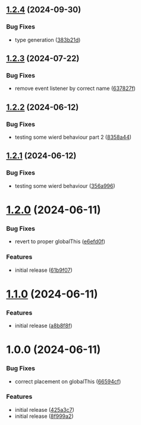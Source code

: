 ## [1.2.4](https://github.com/podium-lib/bridge/compare/v1.2.3...v1.2.4) (2024-09-30)


### Bug Fixes

* type generation ([383b21d](https://github.com/podium-lib/bridge/commit/383b21d46889f3ae0c491efbf7d0906f71341ae3))

## [1.2.3](https://github.com/podium-lib/bridge/compare/v1.2.2...v1.2.3) (2024-07-22)


### Bug Fixes

* remove event listener by correct name ([637827f](https://github.com/podium-lib/bridge/commit/637827f96cd270d5b9519e1a2f8c85bf459844ec))

## [1.2.2](https://github.com/podium-lib/bridge/compare/v1.2.1...v1.2.2) (2024-06-12)


### Bug Fixes

* testing some wierd behaviour part 2 ([8358a44](https://github.com/podium-lib/bridge/commit/8358a4412b801bd8decd615dd1730bd9debb999b))

## [1.2.1](https://github.com/podium-lib/bridge/compare/v1.2.0...v1.2.1) (2024-06-12)


### Bug Fixes

* testing some wierd behaviour ([356a996](https://github.com/podium-lib/bridge/commit/356a996f8d7b620fdc827007d1d2fff725751e72))

# [1.2.0](https://github.com/podium-lib/bridge/compare/v1.1.0...v1.2.0) (2024-06-11)


### Bug Fixes

* revert to proper globalThis ([e6efd0f](https://github.com/podium-lib/bridge/commit/e6efd0f48bcd36d1d92b1d3da333707278ba3ae6))


### Features

* initial release ([61b9f07](https://github.com/podium-lib/bridge/commit/61b9f07fa68aee3d04d8110ebbd047a8d5802361))

# [1.1.0](https://github.com/podium-lib/bridge/compare/v1.0.0...v1.1.0) (2024-06-11)


### Features

* initial release ([a8b8f8f](https://github.com/podium-lib/bridge/commit/a8b8f8fc62fa0929b05f0a5975c0c1e043e96773))

# 1.0.0 (2024-06-11)


### Bug Fixes

* correct placement on globalThis ([66594cf](https://github.com/podium-lib/bridge/commit/66594cf230d71a894e986357cee045cba5e8a781))


### Features

* initial release ([425a3c7](https://github.com/podium-lib/bridge/commit/425a3c7497bf9232d68d9223f923ac275f276d55))
* initial release ([8f999a2](https://github.com/podium-lib/bridge/commit/8f999a22e46661cf0177774ba15f570e2d644bd4))
